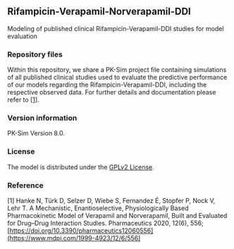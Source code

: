 ## Rifampicin-Verapamil-Norverapamil-DDI 
Modeling of published clinical Rifampicin-Verapamil-DDI studies for model evaluation

### Repository files
Within this repository, we share a PK-Sim project file containing simulations of all published clinical studies used to evaluate the predictive performance of our models regarding the Rifampicin-Verapamil-DDI, including the respective observed data. For further details and documentation please refer to [[1](#reference)].

### Version information
PK-Sim Version 8.0.

### License
The model is distributed under the [GPLv2 License](https://github.com/Open-Systems-Pharmacology/Suite/blob/develop/LICENSE). 

### Reference
[1] Hanke N, Türk D, Selzer D, Wiebe S, Fernandez É, Stopfer P, Nock V, Lehr T. 
A Mechanistic, Enantioselective, Physiologically Based Pharmacokinetic Model of Verapamil and Norverapamil, Built and Evaluated for Drug–Drug Interaction Studies. Pharmaceutics 2020, 12(6), 556; [https://doi.org/10.3390/pharmaceutics12060556](https://www.mdpi.com/1999-4923/12/6/556)
